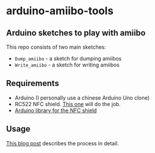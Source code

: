 # arduino-amiibo-tools

## Arduino sketches to play with amiibo

This repo consists of two main sketches:

- `Dump_amiibo` - a sketch for dumping amiibos
- `Write_amiibo` - a sketch for writing amiibos

## Requirements

- Arduino (I personally use a chinese Arduino Uno clone)
- RC522 NFC shield. [This one](http://s.click.aliexpress.com/e/r3Vj2nm) will do the job.
- [Arduino library for the NFC shield](https://github.com/miguelbalboa/rfid)

## Usage

[This blog post](https://games.kel.mn/en/create-amiibo-clones-with-arduino/) describes the process in detail.